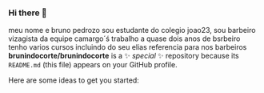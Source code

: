 ### Hi there 👋

meu nome e bruno pedrozo sou estudante do colegio joao23, sou barbeiro vizagista da equipe camargo´ś trabalho a quase dois anos de bsrbeiro tenho varios cursos incluindo do seu elias referencia para nos barbeiros
**brunindocorte/brunindocorte** is a ✨ _special_ ✨ repository because its `README.md` (this file) appears on your GitHub profile.

Here are some ideas to get you started:
